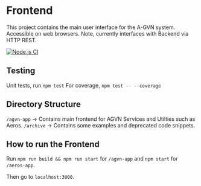 # Frontend
This project contains the main user interface for the A-GVN system. Accessible on web browsers.
Note, currently interfaces with Backend via HTTP REST.

[![Node.js CI](https://github.com/COMP3900-9900-Capstone-Project/Frontend/actions/workflows/node.js.yml/badge.svg)](https://github.com/COMP3900-9900-Capstone-Project/Frontend/actions/workflows/node.js.yml)

## Testing
Unit tests, run `npm test`
For coverage, `npm test -- --coverage`

## Directory Structure
`/agvn-app` -> Contains main frontend for AGVN Services and Utilties such as Aeros.
`/archive` -> Contains some examples and deprecated code snippets.

## How to run the Frontend
Run `npm run build && npm run start` for `/agvn-app` and `npm start` for `/aeros-app`.

Then go to `localhost:3000`.
